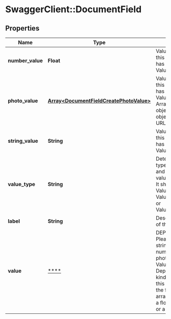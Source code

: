 # SwaggerClient::DocumentField

## Properties
Name | Type | Description | Notes
------------ | ------------- | ------------- | -------------
**number_value** | **Float** | Value of this field if this document field has valueType: ValueType_Number. | [optional] 
**photo_value** | [**Array&lt;DocumentFieldCreatePhotoValue&gt;**](DocumentFieldCreatePhotoValue.md) | Value of this field if this document field has valueType: ValueType_Photo. Array of photo objects where each object contains a URL for a photo. | [optional] 
**string_value** | **String** | Value of this field if this document field has valueType: ValueType_String. | [optional] 
**value_type** | **String** | Determines the type of this field and what type of value this field has. It should be either ValueType_Number, ValueType_String, or ValueType_Photo. | 
**label** | **String** | Descriptive name of this field. | 
**value** | [****](.md) | DEPRECATED: Please use stringValue, numberValue, or photoValue instead. Value of this field. Depending on what kind of field it is, this may be one of the following: an array of image urls, a float, an integer, or a string. | [optional] 


